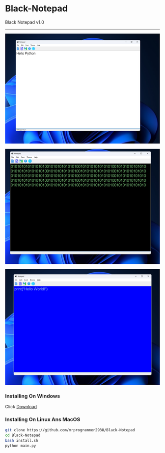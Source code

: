 # Black-Notepad
Black Notepad v1.0
<hr>

[![Black-Notepad Screen](https://github.com/mrprogrammer2938/Black-Notepad/blob/master/Scr/black-noterpad-scr.jpg "Black-Notepad")](https://github.com/mrprogrammer2938/Black-Notepad)

[![Black-Notepad Screen](https://github.com/mrprogrammer2938/Black-Notepad/blob/master/Scr/black-noterpad-scr2.jpg "Black-Notepad")](https://github.com/mrprogrammer2938/Black-Notepad)

[![Black-Notepad Screen](https://github.com/mrprogrammer2938/Black-Notepad/blob/master/Scr/black-noterpad-scr3.jpg "Black-Notepad")](https://github.com/mrprogrammer2938/Black-Notepad)

### Installing On Windows 
Click [Download](https://github.com/mrprogrammer2938/Black-Notepad/releases/download/v1.0/Setup.exe)

### Installing On Linux Ans MacOS
``` bash
git clone https://github.com/mrprogrammer2938/Black-Notepad
cd Black-Notepad
bash install.sh
python main.py
```

<br>
